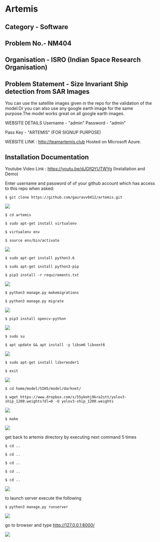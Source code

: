 # Artemis
## Category - Software
## Problem No.- NM404
## Organisation - ISRO (Indian Space Research Organisation)
## Problem Statement - Size Invariant Ship detection from SAR Images

You can use the satellite images given in the repo for the validation of the model.Or you can also use any google earth image for the same purpose.The model works great on all google earth images.

WEBSITE DETAILS
Username - "admin"
Password - "admin"

Pass Key - "ARTEMIS" (FOR SIGNUP PURPOSE)

WEBSITE LINK : http://teamartemis.club
Hosted on Microsoft Azure.

## Installation Documentation
Youtube Video Link : https://youtu.be/dJGfQYUTWYg (Installation and Demo)

Enter username and password of of your github account which has access to this repo when asked:

	$ git clone https://github.com/gauravv0412/artemis.git
	
![](Screenshots/1.png)

	$ cd artemis

	$ sudo apt-get install virtualenv

	$ virtualenv env

	$ source env/bin/activate
	
![](Screenshots/2.png)

	$ sudo apt-get install python3.6

	$ sudo apt-get install python3-pip

	$ pip3 install -r requirements.txt
	
![](Screenshots/3.png)

	$ python3 manage.py makemigrations

	$ python3 manage.py migrate
	
![](Screenshots/4.png)

	$ pip3 install opencv-python
	
![](Screenshots/5.png)

	$ sudo su

	$ apt update && apt install -y libsm6 libxext6
	
![](Screenshots/6.png)

	$ sudo apt-get install libxrender1

	$ exit
	
![](Screenshots/7.png)

	$ cd home/model/SIH5/model/darknet/

	$ wget https://www.dropbox.com/s/55ykehj9kra2stt/yolov3-ship_1200.weights?dl=0 -O yolov3-ship_1200.weights
	
![](Screenshots/8.png)

	$ make
	
![](Screenshots/9.png)

get back to artemis directory by executing next command 5 times

	$ cd ..

	$ cd ..

	$ cd ..

	$ cd ..

	$ cd ..
	
![](Screenshots/10.png)

to launch server execute the following

	$ python3 manage.py runserver
	
![](Screenshots/11.png)

go to browser and type http://127.0.0.1:8000/

![](Screenshots/12.png)
